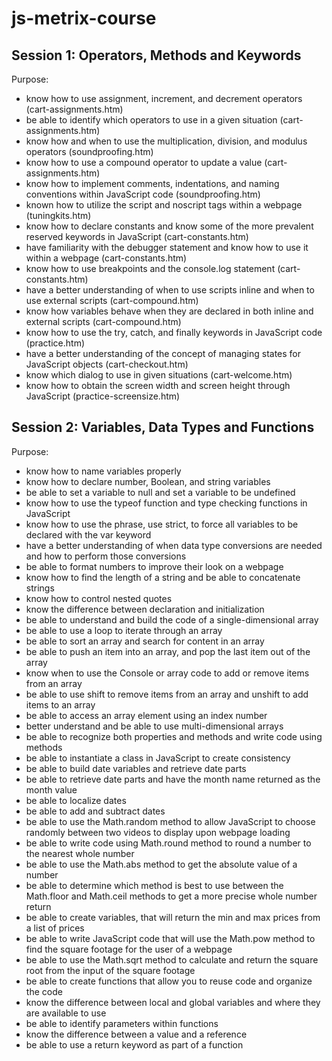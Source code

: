 # js-metrix-course

## Session 1: Operators, Methods and Keywords
Purpose: 
- know how to use assignment, increment, and decrement operators (cart-assignments.htm)
- be able to identify which operators to use in a given situation (cart-assignments.htm)
- know how and when to use the multiplication, division, and modulus operators (soundproofing.htm)
- know how to use a compound operator to update a value (cart-assignments.htm)
- know how to implement comments, indentations, and naming conventions within JavaScript code (soundproofing.htm)
- known how to utilize the script and noscript tags within a webpage (tuningkits.htm)
- know how to declare constants and know some of the more prevalent reserved keywords in JavaScript (cart-constants.htm)
- have familiarity with the debugger statement and know how to use it within a webpage (cart-constants.htm)
- know how to use breakpoints and the console.log statement (cart-constants.htm)
- have a better understanding of when to use scripts inline and when to use external scripts (cart-compound.htm)
- know how variables behave when they are declared in both inline and external scripts (cart-compound.htm)
- know how to use the try, catch, and finally keywords in JavaScript code (practice.htm)
- have a better understanding of the concept of managing states for JavaScript objects (cart-checkout.htm)
- know which dialog to use in given situations (cart-welcome.htm)
- know how to obtain the screen width and screen height through JavaScript (practice-screensize.htm)

## Session 2: Variables, Data Types and Functions
Purpose:
- know how to name variables properly
- know how to declare number, Boolean, and string variables
- be able to set a variable to null and set a variable to be undefined
- know how to use the typeof function and type checking functions in JavaScript
- know how to use the phrase, use strict, to force all variables to be declared with the var keyword
- have a better understanding of when data type conversions are needed and how to perform those conversions
- be able to format numbers to improve their look on a webpage
- know how to find the length of a string and be able to concatenate strings
- know how to control nested quotes
- know the difference between declaration and initialization
- be able to understand and build the code of a single-dimensional array
- be able to use a loop to iterate through an array
- be able to sort an array and search for content in an array
- be able to push an item into an array, and pop the last item out of the array
- know when to use the Console or array code to add or remove items from an array
- be able to use shift to remove items from an array and unshift to add items to an array
- be able to access an array element using an index number
- better understand and be able to use multi-dimensional arrays
- be able to recognize both properties and methods and write code using methods
- be able to instantiate a class in JavaScript to create consistency
- be able to build date variables and retrieve date parts
- be able to retrieve date parts and have the month name returned as the month value
- be able to localize dates
- be able to add and subtract dates
- be able to use the Math.random method to allow JavaScript to choose randomly between two videos to display upon webpage loading
- be able to write code using Math.round method to round a number to the nearest whole number
- be able to use the Math.abs method to get the absolute value of a number
- be able to determine which method is best to use between the Math.floor and Math.ceil methods to get a more precise whole number return
- be able to create variables, that will return the min and max prices from a list of prices
- be able to write JavaScript code that will use the Math.pow method to find the square footage for the user of a webpage
- be able to use the Math.sqrt method to calculate and return the square root from the input of the square footage
- be able to create functions that allow you to reuse code and organize the code
- know the difference between local and global variables and where they are available to use
- be able to identify parameters within functions
- know the difference between a value and a reference
- be able to use a return keyword as part of a function